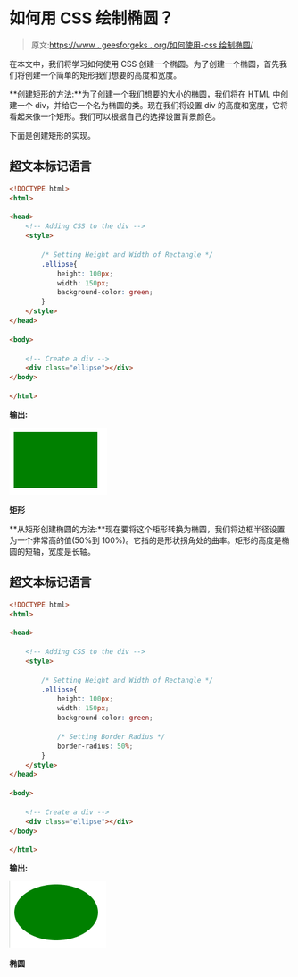 # 如何用 CSS 绘制椭圆？

> 原文:[https://www . geesforgeks . org/如何使用-css 绘制椭圆/](https://www.geeksforgeeks.org/how-to-draw-an-ellipse-using-css/)

在本文中，我们将学习如何使用 CSS 创建一个椭圆。为了创建一个椭圆，首先我们将创建一个简单的矩形我们想要的高度和宽度。

**创建矩形的方法:**为了创建一个我们想要的大小的椭圆，我们将在 HTML 中创建一个 div，并给它一个名为椭圆的类。现在我们将设置 div 的高度和宽度，它将看起来像一个矩形。我们可以根据自己的选择设置背景颜色。

下面是创建矩形的实现。

## 超文本标记语言

```html
<!DOCTYPE html>
<html>

<head>
    <!-- Adding CSS to the div -->
    <style>

        /* Setting Height and Width of Rectangle */
        .ellipse{
            height: 100px;
            width: 150px;
            background-color: green;
        }
    </style>
</head>

<body>

    <!-- Create a div -->
    <div class="ellipse"></div>
</body>

</html>
```

**输出:**

![](img/552071c35834ae65d870ed528176c6ac.png)

**矩形**

**从矩形创建椭圆的方法:**现在要将这个矩形转换为椭圆，我们将边框半径设置为一个非常高的值(50%到 100%)。它指的是形状拐角处的曲率。矩形的高度是椭圆的短轴，宽度是长轴。

## 超文本标记语言

```html
<!DOCTYPE html>
<html>

<head>

    <!-- Adding CSS to the div -->
    <style>

        /* Setting Height and Width of Rectangle */
        .ellipse{
            height: 100px;
            width: 150px;
            background-color: green;

            /* Setting Border Radius */
            border-radius: 50%;
        }
    </style>
</head>

<body>

    <!-- Create a div -->
    <div class="ellipse"></div>
</body>

</html>
```

**输出:**

![](img/2a205ae6f1a6ae7fdef211e62ce22c04.png)

**椭圆**